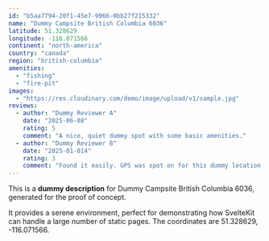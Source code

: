 ```yaml
---
id: "b5aa7794-20f1-45e7-9966-0bb27f215332"
name: "Dummy Campsite British Columbia 6036"
latitude: 51.328629
longitude: -116.071566
continent: "north-america"
country: "canada"
region: "british-columbia"
amenities:
  - "fishing"
  - "fire-pit"
images:
  - "https://res.cloudinary.com/demo/image/upload/v1/sample.jpg"
reviews:
  - author: "Dummy Reviewer A"
    date: "2025-06-08"
    rating: 5
    comment: "A nice, quiet dummy spot with some basic amenities."
  - author: "Dummy Reviewer B"
    date: "2025-01-014"
    rating: 3
    comment: "Found it easily. GPS was spot on for this dummy location."
---
```


This is a **dummy description** for Dummy Campsite British Columbia 6036, generated for the proof of concept.

It provides a serene environment, perfect for demonstrating how SvelteKit can handle a large number of static pages. The coordinates are 51.328629, -116.071566.
